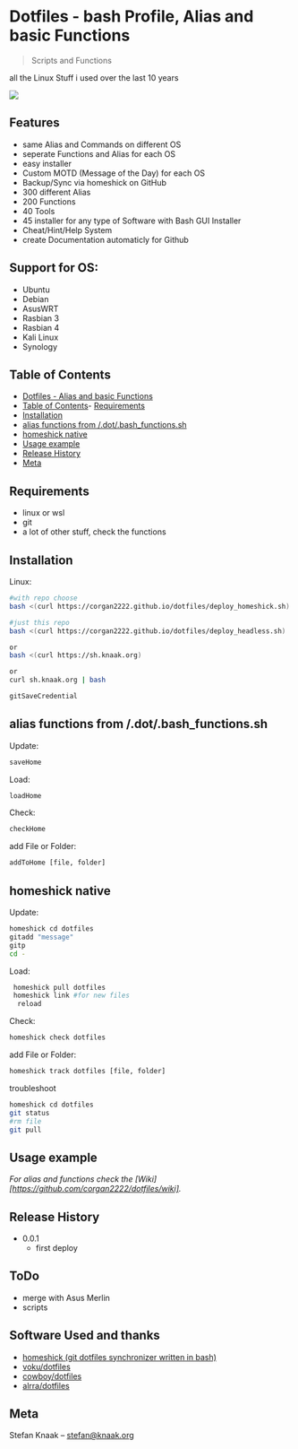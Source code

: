 
# Dotfiles - bash Profile, Alias and basic Functions

> Scripts and Functions

all the Linux Stuff i used over the last 10 years

![](https://corgan2222.github.io/dotfiles/checkout.jpg)

## Features

- same Alias and Commands on different OS
- seperate Functions and Alias for each OS
- easy installer
- Custom MOTD (Message of the Day) for each OS
- Backup/Sync via homeshick on GitHub
- 300 different Alias 
- 200 Functions
- 40 Tools
- 45 installer for any type of Software with Bash GUI Installer
- Cheat/Hint/Help System
- create Documentation automaticly for Github

## Support for OS:

- Ubuntu
- Debian
- AsusWRT
- Rasbian 3
- Rasbian 4
- Kali Linux
- Synology 

## Table of Contents

- [Dotfiles - Alias and basic Functions](#dotfiles---alias-and-basic-functions)
- [Table of Contents](#table-of-contents)- [Requirements](#requirements)
- [Installation](#installation)
- [alias functions from /.dot/.bash_functions.sh](#alias-functions-from-dotbash_functionssh)
- [homeshick native](#homeshick-native)
- [Usage example](#usage-example)
- [Release History](#release-history)
- [Meta](#meta)

## Requirements

- linux or wsl
- git
- a lot of other stuff, check the functions

## Installation

Linux:

```sh
#with repo choose
bash <(curl https://corgan2222.github.io/dotfiles/deploy_homeshick.sh)

#just this repo
bash <(curl https://corgan2222.github.io/dotfiles/deploy_headless.sh)

or
bash <(curl https://sh.knaak.org)

or
curl sh.knaak.org | bash

gitSaveCredential
```

## alias functions from /.dot/.bash_functions.sh

Update:

```sh
saveHome
```

Load:

```sh
loadHome
```

Check:

```sh
checkHome
```

add File or Folder:

```sh
addToHome [file, folder]
```

## homeshick native

Update:

```sh
homeshick cd dotfiles
gitadd "message"
gitp
cd -
```

Load:

```sh
 homeshick pull dotfiles
 homeshick link #for new files
  reload
```

Check:

```sh
homeshick check dotfiles
```

add File or Folder:

```sh
homeshick track dotfiles [file, folder]
```

troubleshoot
```sh
homeshick cd dotfiles
git status
#rm file
git pull
```

## Usage example

_For alias and functions check the [Wiki][https://github.com/corgan2222/dotfiles/wiki]._

## Release History

- 0.0.1
  - first deploy

## ToDo

- merge with Asus Merlin
- scripts

## Software Used and thanks

- [homeshick (git dotfiles synchronizer written in bash)](https://github.com/andsens/homeshick)
- [voku/dotfiles](https://github.com/voku/dotfiles)
- [cowboy/dotfiles](https://github.com/cowboy/dotfiles)
- [alrra/dotfiles](https://github.com/alrra/dotfiles)

## Meta

Stefan Knaak – stefan@knaak.org
